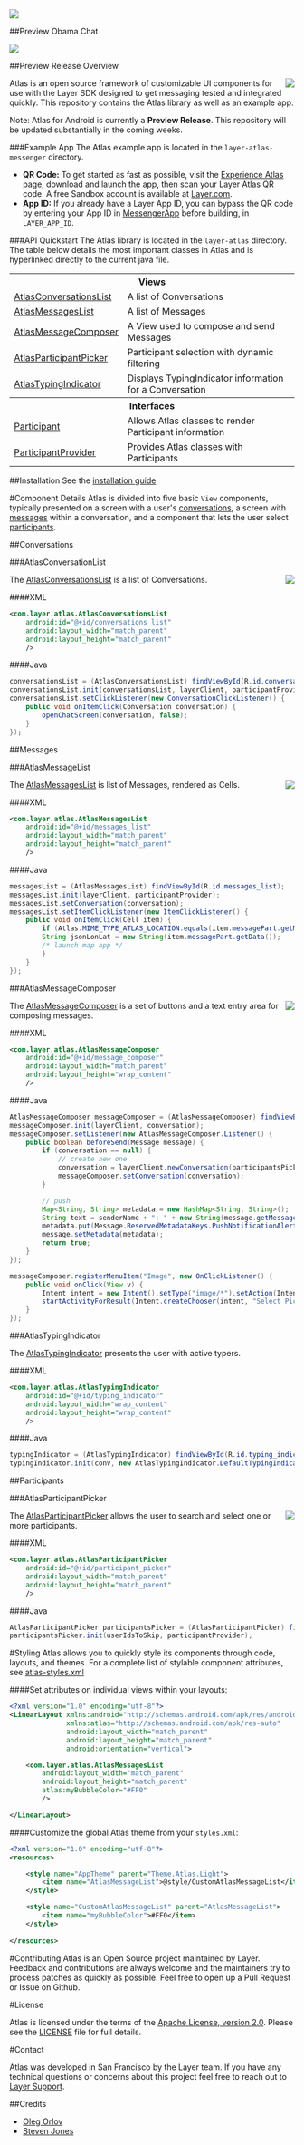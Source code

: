 <img src="assets/atlas-github-header.png"/>

##<a name="obama_chat"></a>Preview Obama Chat

<img src="assets/obama_chat.jpg" />

##<a name="overview"></a>Preview Release Overview

<img align="right" src="assets/walkthrough.gif" />

Atlas is an open source framework of customizable UI components for use with the Layer SDK designed to get messaging tested and integrated quickly.  This repository contains the Atlas library as well as an example app.

Note: Atlas for Android is currently a **Preview Release**. This repository will be updated substantially in the coming weeks.


###<a name="example_app"></a>Example App
The Atlas example app is located in the `layer-atlas-messenger` directory.

* **QR Code:**  To get started as fast as possible, visit the [Experience Atlas](https://developer.layer.com/dashboard/signup/atlas) page, download and launch the app, then scan your Layer Atlas QR code.  A free Sandbox account is available at [Layer.com](https://developer.layer.com/signup/atlas).
* **App ID:** If you already have a Layer App ID, you can bypass the QR code by entering your App ID in <a href="layer-atlas-messenger/src/main/java/com/layer/atlas/messenger/MessengerApp.java#L42">MessengerApp</a> before building, in `LAYER_APP_ID`.

###<a name="api_quickstart"></a>API Quickstart
The Atlas library is located in the `layer-atlas` directory.  The table below details the most important classes in Atlas and is hyperlinked directly to the current java file.

<table>
    <tr><th colspan="2" style="text-align:center;">Views</th></tr>
    <tr>
        <td><a href="layer-atlas/src/main/java/com/layer/atlas/AtlasConversationsList.java">AtlasConversationsList</a></td>
        <td>A list of Conversations</td>
    </tr>
    <tr>
        <td><a href="layer-atlas/src/main/java/com/layer/atlas/AtlasMessagesList.java">AtlasMessagesList</a></td>
        <td>A list of Messages</td>
    </tr>
    <tr>
        <td><a href="layer-atlas/src/main/java/com/layer/atlas/AtlasMessageComposer.java">AtlasMessageComposer</a></td>
        <td>A View used to compose and send Messages</td>
    </tr>
    <tr>
        <td><a href="layer-atlas/src/main/java/com/layer/atlas/AtlasParticipantPicker.java">AtlasParticipantPicker</a></td>
        <td>Participant selection with dynamic filtering</td>
    </tr>
    <tr>
        <td><a href="layer-atlas/src/main/java/com/layer/atlas/AtlasTypingIndicator.java">AtlasTypingIndicator</a></td>
        <td>Displays TypingIndicator information for a Conversation</td>
    </tr>
    <tr><th colspan="2" style="text-align:center;">Interfaces</th></tr>
    <tr>
        <td><a href="layer-atlas/src/main/java/com/layer/atlas/Atlas.java#L130">Participant</a></td>
        <td>Allows Atlas classes to render Participant information</td>
    </tr>
    <tr>
        <td><a href="layer-atlas/src/main/java/com/layer/atlas/Atlas.java#L149">ParticipantProvider</a></td>
        <td>Provides Atlas classes with Participants</td>
    </tr>
</table>

##<a name="installation"></a>Installation
See the <a href="INSTALLATION.md">installation guide</a>

#<a name="component_details"></a>Component Details
Atlas is divided into five basic `View` components, typically presented on a screen with a user's [conversations](#conversations), a screen with [messages](#messages) within a conversation, and a component that lets the user select [participants](#participants).

##<a name="conversations"></a>Conversations

###AtlasConversationList

<a href="assets/conversations.png"><img align="right" src="assets/conversations-s.png" /></a>

The <a href="layer-atlas/src/main/java/com/layer/atlas/AtlasConversationsList.java">AtlasConversationsList</a> is a list of Conversations.

####XML

```xml
<com.layer.atlas.AtlasConversationsList
    android:id="@+id/conversations_list"
    android:layout_width="match_parent"
    android:layout_height="match_parent"
    />
```

####Java

```java
conversationsList = (AtlasConversationsList) findViewById(R.id.conversations_list);
conversationsList.init(conversationsList, layerClient, participantProvider);
conversationsList.setClickListener(new ConversationClickListener() {
	public void onItemClick(Conversation conversation) {
		openChatScreen(conversation, false);
	}
});
```

##<a name="messages"></a>Messages

###AtlasMessageList

<a href="assets/messages.png"><img align="right" src="assets/messages-s.png" /></a>

The <a href="layer-atlas/src/main/java/com/layer/atlas/AtlasMessagesList.java">AtlasMessagesList</a> is list of Messages, rendered as Cells.

####XML

```xml
<com.layer.atlas.AtlasMessagesList
    android:id="@+id/messages_list"
    android:layout_width="match_parent"
    android:layout_height="match_parent"
    />
```

####Java

```java
messagesList = (AtlasMessagesList) findViewById(R.id.messages_list);
messagesList.init(layerClient, participantProvider);
messagesList.setConversation(conversation);
messagesList.setItemClickListener(new ItemClickListener() {
	public void onItemClick(Cell item) {
		if (Atlas.MIME_TYPE_ATLAS_LOCATION.equals(item.messagePart.getMimeType())) {
       	String jsonLonLat = new String(item.messagePart.getData());
       	/* launch map app */
		}
	}
});
```

###AtlasMessageComposer

<a href="assets/message-composer.png"><img align="right" src="assets/message-composer-s.png" /></a>

The <a href="layer-atlas/src/main/java/com/layer/atlas/AtlasMessageComposer.java">AtlasMessageComposer</a> is a set of buttons and a text entry area for composing messages. 

####XML

```xml
<com.layer.atlas.AtlasMessageComposer
    android:id="@+id/message_composer"
    android:layout_width="match_parent"
    android:layout_height="wrap_content"
    />
```

####Java

```java
AtlasMessageComposer messageComposer = (AtlasMessageComposer) findViewById(R.id.message_composer);
messageComposer.init(layerClient, conversation);
messageComposer.setListener(new AtlasMessageComposer.Listener() {
	public boolean beforeSend(Message message) {
		if (conversation == null) {
			// create new one
			conversation = layerClient.newConversation(participantsPicker.getSelectedUserIds());
			messageComposer.setConversation(conversation);
		}

		// push
		Map<String, String> metadata = new HashMap<String, String>();
		String text = senderName + ": " + new String(message.getMessageParts().get(0).getData());
		metadata.put(Message.ReservedMetadataKeys.PushNotificationAlertMessageKey.getKey(), text);
		message.setMetadata(metadata);
		return true;
	}
});

messageComposer.registerMenuItem("Image", new OnClickListener() {
	public void onClick(View v) {
		Intent intent = new Intent().setType("image/*").setAction(Intent.ACTION_GET_CONTENT);
		startActivityForResult(Intent.createChooser(intent, "Select Picture"), REQUEST_CODE_GALLERY);
	}
});
```

###AtlasTypingIndicator

The <a href="layer-atlas/src/main/java/com/layer/atlas/AtlasTypingIndicator.java">AtlasTypingIndicator</a> presents the user with active typers.

####XML

```xml
<com.layer.atlas.AtlasTypingIndicator
    android:id="@+id/typing_indicator"
    android:layout_width="wrap_content"
    android:layout_height="wrap_content"
    />
```

####Java

```java
typingIndicator = (AtlasTypingIndicator) findViewById(R.id.typing_indicator);
typingIndicator.init(conv, new AtlasTypingIndicator.DefaultTypingIndicatorCallback(participantProvider));
```

##<a name="participants"></a>Participants

###AtlasParticipantPicker

<a href="assets/participant-picker.png"><img align="right" src="assets/participant-picker-s.png" /></a>

The <a href="layer-atlas/src/main/java/com/layer/atlas/AtlasParticipantPicker.java">AtlasParticipantPicker</a> allows the user to search and select one or more participants.

####XML

```xml
<com.layer.atlas.AtlasParticipantPicker
    android:id="@+id/participant_picker"
    android:layout_width="match_parent"
    android:layout_height="match_parent"
    />
```

####Java

```java
AtlasParticipantPicker participantsPicker = (AtlasParticipantPicker) findViewById(R.id.participant_picker);
participantsPicker.init(userIdsToSkip, participantProvider);
```

#<a name="styling"></a>Styling
Atlas allows you to quickly style its components through code, layouts, and themes.  For a complete list of stylable component attributes, see <a href="layer-atlas/src/main/res/values/atlas-styles.xml">atlas-styles.xml</a>

<!--####Dynamically adjust View styles through code (coming soon):

```java
	AtlasMessageList messageList = (AtlasMessageList) findViewById(R.id.messageList);
	messageList.setMyBubbleColor(Color.YELLOW);
```
-->

####Set attributes on individual views within your layouts:

```xml
<?xml version="1.0" encoding="utf-8"?>
<LinearLayout xmlns:android="http://schemas.android.com/apk/res/android"
              xmlns:atlas="http://schemas.android.com/apk/res-auto"
              android:layout_width="match_parent"
              android:layout_height="match_parent"
              android:orientation="vertical">

    <com.layer.atlas.AtlasMessagesList
        android:layout_width="match_parent"
        android:layout_height="match_parent"
        atlas:myBubbleColor="#FF0"
        />

</LinearLayout>
```

####Customize the global Atlas theme from your `styles.xml`:

```xml
<?xml version="1.0" encoding="utf-8"?>
<resources>

    <style name="AppTheme" parent="Theme.Atlas.Light">
        <item name="AtlasMessageList">@style/CustomAtlasMessageList</item>
    </style>

    <style name="CustomAtlasMessageList" parent="AtlasMessageList">
        <item name="myBubbleColor">#FF0</item>
    </style>
    
</resources>
```

#<a name="contributing"></a>Contributing
Atlas is an Open Source project maintained by Layer. Feedback and contributions are always welcome and the maintainers try to process patches as quickly as possible. Feel free to open up a Pull Request or Issue on Github.

#<a name="license"></a>License

Atlas is licensed under the terms of the [Apache License, version 2.0](http://www.apache.org/licenses/LICENSE-2.0.html). Please see the [LICENSE](LICENSE) file for full details.

#<a name="contact"></a>Contact

Atlas was developed in San Francisco by the Layer team. If you have any technical questions or concerns about this project feel free to reach out to [Layer Support](mailto:support@layer.com).

##<a name="credits"></a>Credits

* [Oleg Orlov](https://github.com/oorlov)
* [Steven Jones](https://github.com/sjones94549)
